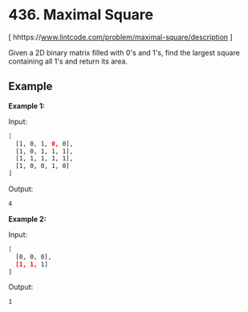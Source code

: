 # 436. Maximal Square
[ hhttps://www.lintcode.com/problem/maximal-square/description ]

Given a 2D binary matrix filled with 0's and 1's, find the largest square containing all 1's and return its area.

## Example
**Example 1:**

Input:
```sh
[
  [1, 0, 1, 0, 0],
  [1, 0, 1, 1, 1],
  [1, 1, 1, 1, 1],
  [1, 0, 0, 1, 0]
]
```
Output:
```sh
4
```

**Example 2:**

Input:
```sh
[
  [0, 0, 0],
  [1, 1, 1]
]
```
Output:
```sh
1
```